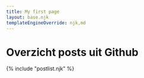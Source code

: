 ```yaml
---
title: My first page
layout: base.njk
templateEngineOverride: njk,md
---
```


# Overzicht posts uit Github

{% include "postlist.njk" %}